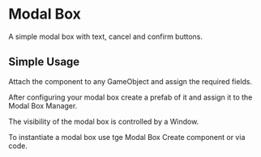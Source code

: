 # Modal Box
A simple modal box with text, cancel and confirm buttons.

## Simple Usage
Attach the component to any GameObject and assign the required fields.

After configuring your modal box create a prefab of it and assign it to the Modal Box Manager.

The visibility of the modal box is controlled by a Window.

To instantiate a modal box use tge Modal Box Create component or via code.
